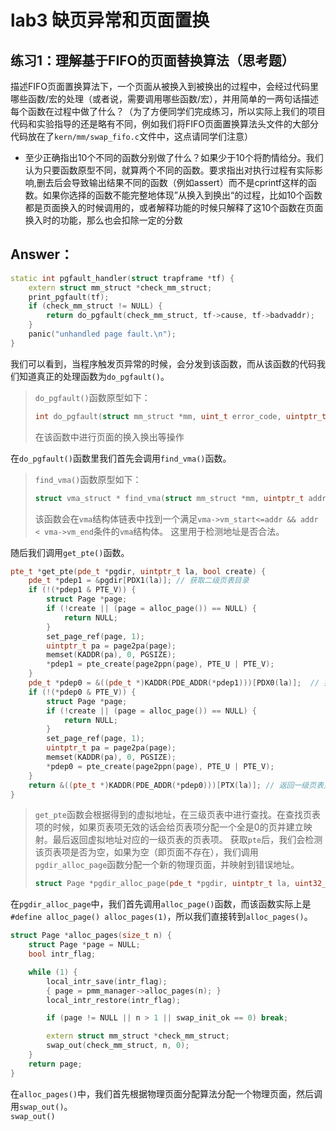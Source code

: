 # lab3 缺页异常和页面置换

## 练习1：理解基于FIFO的页面替换算法（思考题）
描述FIFO页面置换算法下，一个页面从被换入到被换出的过程中，会经过代码里哪些函数/宏的处理（或者说，需要调用哪些函数/宏），并用简单的一两句话描述每个函数在过程中做了什么？（为了方便同学们完成练习，所以实际上我们的项目代码和实验指导的还是略有不同，例如我们将FIFO页面置换算法头文件的大部分代码放在了`kern/mm/swap_fifo.c`文件中，这点请同学们注意）
 - 至少正确指出10个不同的函数分别做了什么？如果少于10个将酌情给分。我们认为只要函数原型不同，就算两个不同的函数。要求指出对执行过程有实际影响,删去后会导致输出结果不同的函数（例如assert）而不是cprintf这样的函数。如果你选择的函数不能完整地体现”从换入到换出“的过程，比如10个函数都是页面换入的时候调用的，或者解释功能的时候只解释了这10个函数在页面换入时的功能，那么也会扣除一定的分数

## Answer：
```c++
static int pgfault_handler(struct trapframe *tf) {
    extern struct mm_struct *check_mm_struct;
    print_pgfault(tf);
    if (check_mm_struct != NULL) {
        return do_pgfault(check_mm_struct, tf->cause, tf->badvaddr);
    }
    panic("unhandled page fault.\n");
}
```
我们可以看到，当程序触发页异常的时候，会分发到该函数，而从该函数的代码我们知道真正的处理函数为`do_pgfault()`。
> `do_pgfault()`函数原型如下：
> ```c++
> int do_pgfault(struct mm_struct *mm, uint_t error_code, uintptr_t addr)
> ```
> 在该函数中进行页面的换入换出等操作

在`do_pgfault()`函数里我们首先会调用`find_vma()`函数。
> `find_vma()`函数原型如下：
> ```c++
> struct vma_struct * find_vma(struct mm_struct *mm, uintptr_t addr)
> ```
> 该函数会在`vma`结构体链表中找到一个满足`vma->vm_start<=addr && addr < vma->vm_end`条件的`vma`结构体。
> 这里用于检测地址是否合法。

随后我们调用`get_pte()`函数。
```c++
pte_t *get_pte(pde_t *pgdir, uintptr_t la, bool create) {
    pde_t *pdep1 = &pgdir[PDX1(la)]; // 获取二级页表目录
    if (!(*pdep1 & PTE_V)) {
        struct Page *page;
        if (!create || (page = alloc_page()) == NULL) {
            return NULL;
        }
        set_page_ref(page, 1);
        uintptr_t pa = page2pa(page);
        memset(KADDR(pa), 0, PGSIZE);
        *pdep1 = pte_create(page2ppn(page), PTE_U | PTE_V);
    }
    pde_t *pdep0 = &((pde_t *)KADDR(PDE_ADDR(*pdep1)))[PDX0(la)];  // 找到一级页表目录项
    if (!(*pdep0 & PTE_V)) {
    	struct Page *page;
    	if (!create || (page = alloc_page()) == NULL) {
    		return NULL;
    	}
    	set_page_ref(page, 1);
    	uintptr_t pa = page2pa(page);
    	memset(KADDR(pa), 0, PGSIZE);
    	*pdep0 = pte_create(page2ppn(page), PTE_U | PTE_V);
    }
    return &((pte_t *)KADDR(PDE_ADDR(*pdep0)))[PTX(la)]; // 返回一级页表页表项
}
```
> `get_pte`函数会根据得到的虚拟地址，在三级页表中进行查找。在查找页表项的时候，如果页表项无效的话会给页表项分配一个全是0的页并建立映射。最后返回虚拟地址对应的一级页表的页表项。
获取`pte`后，我们会检测该页表项是否为空，如果为空（即页面不存在），我们调用`pgdir_alloc_page`函数分配一个新的物理页面，并映射到错误地址。
> ```c++
> struct Page *pgdir_alloc_page(pde_t *pgdir, uintptr_t la, uint32_t perm)
> ```
在`pgdir_alloc_page`中，我们首先调用`alloc_page()`函数，而该函数实际上是`#define alloc_page() alloc_pages(1)`，所以我们直接转到`alloc_pages()`。
```c++
struct Page *alloc_pages(size_t n) {
    struct Page *page = NULL;
    bool intr_flag;

    while (1) {
        local_intr_save(intr_flag);
        { page = pmm_manager->alloc_pages(n); }
        local_intr_restore(intr_flag);

        if (page != NULL || n > 1 || swap_init_ok == 0) break;

        extern struct mm_struct *check_mm_struct;
        swap_out(check_mm_struct, n, 0);
    }
    return page;
}
```
在`alloc_pages()`中，我们首先根据物理页面分配算法分配一个物理页面，然后调用`swap_out()`。    
`swap_out()`